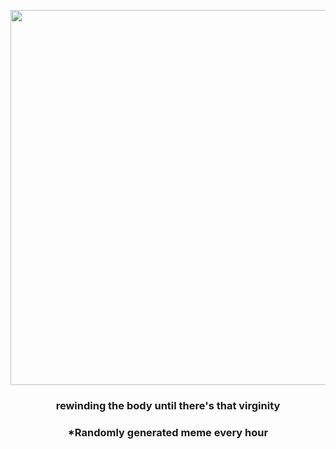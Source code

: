 <p align="center">
        <img src="https://i.redd.it/2d89z2o3civ91.png" width="600" height="600">
        </p>
        <h3 align="center">rewinding the body until there's that virginity</h3>
        <h3 align="center">*Randomly generated meme every hour</h3>
    